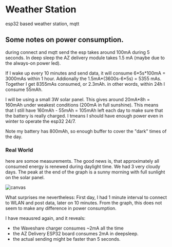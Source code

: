 # Weather Station
esp32 based weather station, mqtt

## Some notes on power consumption.

during connect and mqtt send the esp takes around 100mA during 5 seconds.
In deep sleep the AZ delivery module takes 1.5 mA (maybe due to the always-on power led). 

If I wake up every 10 minutes and send data, it will consume 6\*5s\*100mA = 3000mAs within 1 hour.
Addionally the 1.5mA\*(3600s-6\*5s) = 5355 mAs. Together I get 8355mAs consumed, or 2.3mAh. in other words, within 24h I consume 55mAh. 

I will be using a small 3W solar panel. This gives around 20mA*8h = 160mAh under weakest conditions (200mA in full sunshine). This means that I still have 160mAh - 55mAh = 105mAh left each day to make sure that the battery is really charged. I tmeans I should have enough power even in winter to operate the esp32 24/7. 

Note my battery has 800mAh, so enough buffer to cover the "dark" times of the day.

### Real World

here are somoe measurements. The good news is, that approximately all consumed energy is renewed during daylight time. We had 3 very cloudy days. The peak at the end of the graph is a sunny morning with full sunlight on the solar panel. 

![canvas](https://user-images.githubusercontent.com/1353254/232988197-748cf854-1556-4988-b1d2-bd6a48a50a68.png)

What surprises me nevertheless: First day, I had 1 minute interval to connect to WLAN and post data, later on 10 minutes. From the graph, this does not seem to make any difference in power consumption. 

I have meausred again, and it reveals:
* the Waveshare charger consumes ~2mA all the time
* the AZ Delivery ESP32 board consumes 2mA in deepsleep.
* the actual sending might be faster than 5 seconds.
